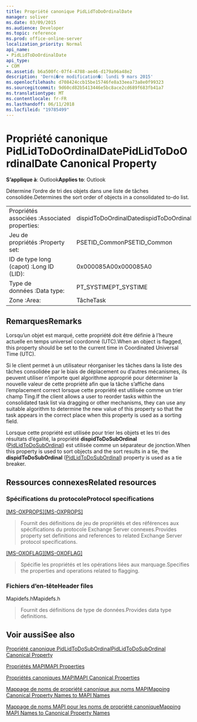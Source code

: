 ```yaml
---
title: Propriété canonique PidLidToDoOrdinalDate
manager: soliver
ms.date: 03/09/2015
ms.audience: Developer
ms.topic: reference
ms.prod: office-online-server
localization_priority: Normal
api_name:
- PidLidToDoOrdinalDate
api_type:
- COM
ms.assetid: b6a500fc-07f4-4788-ae46-d179a96a48e2
description: 'Derni�re modification�: lundi 9 mars 2015'
ms.openlocfilehash: d708424ccb15be15746fe8a33eea73a8e0f99323
ms.sourcegitcommit: 9d60cd82b5413446e5bc8ace2cd689f683fb41a7
ms.translationtype: MT
ms.contentlocale: fr-FR
ms.lasthandoff: 06/11/2018
ms.locfileid: "19785499"
---
```

# <a name="pidlidtodoordinaldate-canonical-property"></a><span data-ttu-id="bf8b2-103">Propriété canonique PidLidToDoOrdinalDate</span><span class="sxs-lookup"><span data-stu-id="bf8b2-103">PidLidToDoOrdinalDate Canonical Property</span></span>

  
  
<span data-ttu-id="bf8b2-104">**S’applique à**: Outlook</span><span class="sxs-lookup"><span data-stu-id="bf8b2-104">**Applies to**: Outlook</span></span> 
  
<span data-ttu-id="bf8b2-105">Détermine l’ordre de tri des objets dans une liste de tâches consolidée.</span><span class="sxs-lookup"><span data-stu-id="bf8b2-105">Determines the sort order of objects in a consolidated to-do list.</span></span>
  
|||
|:-----|:-----|
|<span data-ttu-id="bf8b2-106">Propriétés associées :</span><span class="sxs-lookup"><span data-stu-id="bf8b2-106">Associated properties:</span></span>  <br/> |<span data-ttu-id="bf8b2-107">dispidToDoOrdinalDate</span><span class="sxs-lookup"><span data-stu-id="bf8b2-107">dispidToDoOrdinalDate</span></span>  <br/> |
|<span data-ttu-id="bf8b2-108">Jeu de propriétés :</span><span class="sxs-lookup"><span data-stu-id="bf8b2-108">Property set:</span></span>  <br/> |<span data-ttu-id="bf8b2-109">PSETID_Common</span><span class="sxs-lookup"><span data-stu-id="bf8b2-109">PSETID_Common</span></span>  <br/> |
|<span data-ttu-id="bf8b2-110">ID de type long (capot) :</span><span class="sxs-lookup"><span data-stu-id="bf8b2-110">Long ID (LID):</span></span>  <br/> |<span data-ttu-id="bf8b2-111">0x000085A0</span><span class="sxs-lookup"><span data-stu-id="bf8b2-111">0x000085A0</span></span>  <br/> |
|<span data-ttu-id="bf8b2-112">Type de données :</span><span class="sxs-lookup"><span data-stu-id="bf8b2-112">Data type:</span></span>  <br/> |<span data-ttu-id="bf8b2-113">PT_SYSTIME</span><span class="sxs-lookup"><span data-stu-id="bf8b2-113">PT_SYSTIME</span></span>  <br/> |
|<span data-ttu-id="bf8b2-114">Zone :</span><span class="sxs-lookup"><span data-stu-id="bf8b2-114">Area:</span></span>  <br/> |<span data-ttu-id="bf8b2-115">Tâche</span><span class="sxs-lookup"><span data-stu-id="bf8b2-115">Task</span></span>  <br/> |
   
## <a name="remarks"></a><span data-ttu-id="bf8b2-116">Remarques</span><span class="sxs-lookup"><span data-stu-id="bf8b2-116">Remarks</span></span>

<span data-ttu-id="bf8b2-117">Lorsqu’un objet est marqué, cette propriété doit être définie à l’heure actuelle en temps universel coordonné (UTC).</span><span class="sxs-lookup"><span data-stu-id="bf8b2-117">When an object is flagged, this property should be set to the current time in Coordinated Universal Time (UTC).</span></span> 
  
<span data-ttu-id="bf8b2-118">Si le client permet à un utilisateur réorganiser les tâches dans la liste des tâches consolidée par le biais de déplacement ou d’autres mécanismes, ils peuvent utiliser n’importe quel algorithme approprié pour déterminer la nouvelle valeur de cette propriété afin que la tâche s’affiche dans l’emplacement correct lorsque cette propriété est utilisée comme un trier champ Ting.</span><span class="sxs-lookup"><span data-stu-id="bf8b2-118">If the client allows a user to reorder tasks within the consolidated task list via dragging or other mechanisms, they can use any suitable algorithm to determine the new value of this property so that the task appears in the correct place when this property is used as a sorting field.</span></span>
  
<span data-ttu-id="bf8b2-119">Lorsque cette propriété est utilisée pour trier les objets et les tri des résultats d’égalité, la propriété **dispidToDoSubOrdinal** ([PidLidToDoSubOrdinal](pidlidtodosubordinal-canonical-property.md)) est utilisée comme un séparateur de jonction.</span><span class="sxs-lookup"><span data-stu-id="bf8b2-119">When this property is used to sort objects and the sort results in a tie, the **dispidToDoSubOrdinal** ([PidLidToDoSubOrdinal](pidlidtodosubordinal-canonical-property.md)) property is used as a tie breaker.</span></span>
  
## <a name="related-resources"></a><span data-ttu-id="bf8b2-120">Ressources connexes</span><span class="sxs-lookup"><span data-stu-id="bf8b2-120">Related resources</span></span>

### <a name="protocol-specifications"></a><span data-ttu-id="bf8b2-121">Spécifications du protocole</span><span class="sxs-lookup"><span data-stu-id="bf8b2-121">Protocol specifications</span></span>

<span data-ttu-id="bf8b2-122">[[MS-OXPROPS]](http://msdn.microsoft.com/library/f6ab1613-aefe-447d-a49c-18217230b148%28Office.15%29.aspx)</span><span class="sxs-lookup"><span data-stu-id="bf8b2-122">[[MS-OXPROPS]](http://msdn.microsoft.com/library/f6ab1613-aefe-447d-a49c-18217230b148%28Office.15%29.aspx)</span></span>
  
> <span data-ttu-id="bf8b2-123">Fournit des définitions de jeu de propriétés et des références aux spécifications du protocole Exchange Server connexes.</span><span class="sxs-lookup"><span data-stu-id="bf8b2-123">Provides property set definitions and references to related Exchange Server protocol specifications.</span></span>
    
<span data-ttu-id="bf8b2-124">[[MS-OXOFLAG]](http://msdn.microsoft.com/library/f1e50be4-ed30-4c2a-b5cb-8ff3aaaf9b91%28Office.15%29.aspx)</span><span class="sxs-lookup"><span data-stu-id="bf8b2-124">[[MS-OXOFLAG]](http://msdn.microsoft.com/library/f1e50be4-ed30-4c2a-b5cb-8ff3aaaf9b91%28Office.15%29.aspx)</span></span>
  
> <span data-ttu-id="bf8b2-125">Spécifie les propriétés et les opérations liées aux marquage.</span><span class="sxs-lookup"><span data-stu-id="bf8b2-125">Specifies the properties and operations related to flagging.</span></span>
    
### <a name="header-files"></a><span data-ttu-id="bf8b2-126">Fichiers d’en-tête</span><span class="sxs-lookup"><span data-stu-id="bf8b2-126">Header files</span></span>

<span data-ttu-id="bf8b2-127">Mapidefs.h</span><span class="sxs-lookup"><span data-stu-id="bf8b2-127">Mapidefs.h</span></span>
  
> <span data-ttu-id="bf8b2-128">Fournit des définitions de type de données.</span><span class="sxs-lookup"><span data-stu-id="bf8b2-128">Provides data type definitions.</span></span>
    
## <a name="see-also"></a><span data-ttu-id="bf8b2-129">Voir aussi</span><span class="sxs-lookup"><span data-stu-id="bf8b2-129">See also</span></span>



[<span data-ttu-id="bf8b2-130">Propriété canonique PidLidToDoSubOrdinal</span><span class="sxs-lookup"><span data-stu-id="bf8b2-130">PidLidToDoSubOrdinal Canonical Property</span></span>](pidlidtodosubordinal-canonical-property.md)


[<span data-ttu-id="bf8b2-131">Propriétés MAPI</span><span class="sxs-lookup"><span data-stu-id="bf8b2-131">MAPI Properties</span></span>](mapi-properties.md)
  
[<span data-ttu-id="bf8b2-132">Propriétés canoniques MAPI</span><span class="sxs-lookup"><span data-stu-id="bf8b2-132">MAPI Canonical Properties</span></span>](mapi-canonical-properties.md)
  
[<span data-ttu-id="bf8b2-133">Mappage de noms de propriété canonique aux noms MAPI</span><span class="sxs-lookup"><span data-stu-id="bf8b2-133">Mapping Canonical Property Names to MAPI Names</span></span>](mapping-canonical-property-names-to-mapi-names.md)
  
[<span data-ttu-id="bf8b2-134">Mappage de noms MAPI pour les noms de propriété canonique</span><span class="sxs-lookup"><span data-stu-id="bf8b2-134">Mapping MAPI Names to Canonical Property Names</span></span>](mapping-mapi-names-to-canonical-property-names.md)

